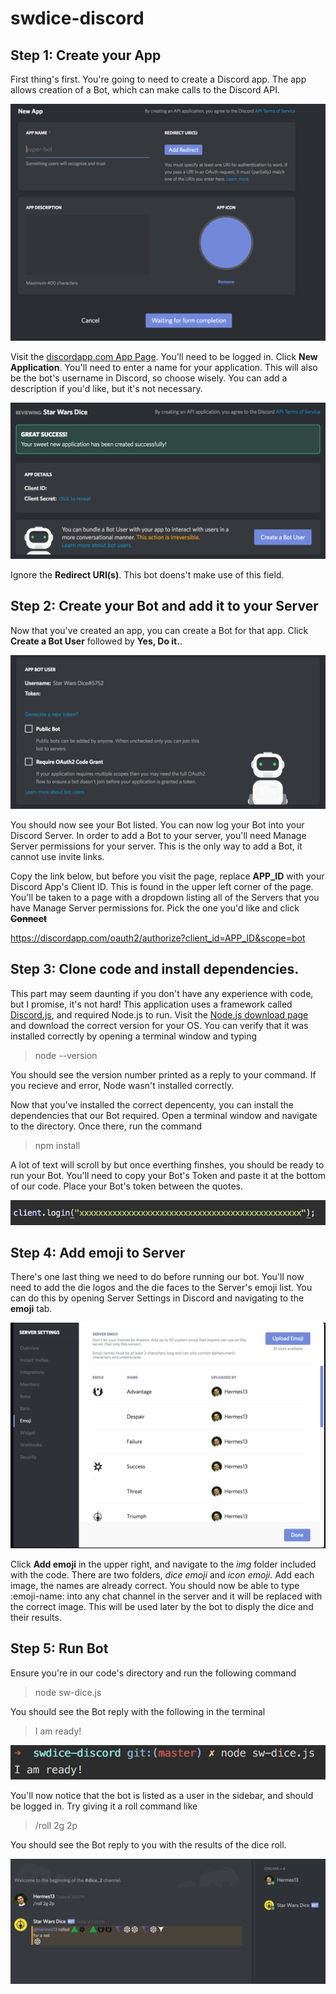 # swdice-discord

## Step 1: Create your App

First thing's first. You're going to need to create a Discord app. The app allows creation of a Bot, which can make calls to the Discord API. 

![Create App Window](https://raw.githubusercontent.com/kalebhermes/swdice-discord/7a44da7ee713b22c2fe5baf2c456116ed6ab095a/img/readme/new-app-window.png)

Visit the [discordapp.com App Page](https://discordapp.com/developers/applications/me). You'll need to be logged in. Click **New Application**. You'll need to enter a name for your application. This will also be the bot's username in Discord, so choose wisely. You can add a description if you'd like, but it's not necessary. 

![Application Window](https://raw.githubusercontent.com/kalebhermes/swdice-discord/7a44da7ee713b22c2fe5baf2c456116ed6ab095a/img/readme/app-window.png)

Ignore the **Redirect URI(s)**. This bot doens't make use of this field.

## Step 2: Create your Bot and add it to your Server

Now that you've created an app, you can create a Bot for that app. Click **Create a Bot User** followed by **Yes, Do it.**.

![Bot Window](https://raw.githubusercontent.com/kalebhermes/swdice-discord/7a44da7ee713b22c2fe5baf2c456116ed6ab095a/img/readme/bot-window.png)

You should now see your Bot listed. You can now log your Bot into your Discord Server. In order to add a Bot to your server, you'll need Manage Server permissions for your server. This is the only way to add a Bot, it cannot use invite links.

Copy the link below, but before you visit the page, replace **APP_ID** with your Discord App's Client ID. This is found in the upper left corner of the page. You'll be taken to a page with a dropdown listing all of the Servers that you have Manage Server permissions for. Pick the one you'd like and click ~~**Connect**~~

https://discordapp.com/oauth2/authorize?client_id=APP_ID&scope=bot

## Step 3: Clone code and install dependencies. 

This part may seem daunting if you don't have any experience with code, but I promise, it's not hard! This application uses a framework called [Discord.js](), and required Node.js to run. Visit the [Node.js download page](https://nodejs.org/en/download/) and download the correct version for your OS. You can verify that it was installed correctly by opening a terminal window and typing

> node --version

You should see the version number printed as a reply to your command. If you recieve and error, Node wasn't installed correctly. 

Now that you've installed the correct depencenty, you can install the dependencies that our Bot required. Open a terminal window and navigate to the directory. Once there, run the command

>npm install

A lot of text will scroll by but once everthing finshes, you should be ready to run your Bot. You'll need to copy your Bot's Token and paste it at the bottom of our code. Place your Bot's token between the quotes.

![Client Login](https://raw.githubusercontent.com/kalebhermes/swdice-discord/7a44da7ee713b22c2fe5baf2c456116ed6ab095a/img/readme/client-login.png)

## Step 4: Add emoji to Server

There's one last thing we need to do before running our bot. You'll now need to add the die logos and the die faces to the Server's emoji list. You can do this by opening Server Settings in Discord and navigating to the **emoji** tab. 

![Emoji Tab](https://raw.githubusercontent.com/kalebhermes/swdice-discord/7a44da7ee713b22c2fe5baf2c456116ed6ab095a/img/readme/emoji-window.png)

Click **Add emoji** in the upper right, and navigate to the *img* folder included with the code. There are two folders, *dice emoji* and *icon emoji*. Add each image, the names are already correct. You should now be able to type :emoji-name: into any chat channel in the server and it will be replaced with the correct image. This will be used later by the bot to disply the dice and their results. 

## Step 5: Run Bot

Ensure you're in our code's directory and run the following command

> node sw-dice.js

You should see the Bot reply with the following in the terminal

> I am ready!

![Terminal Command and Reply](https://raw.githubusercontent.com/kalebhermes/swdice-discord/7a44da7ee713b22c2fe5baf2c456116ed6ab095a/img/readme/terminal-command-reply.png)

You'll now notice that the bot is listed as a user in the sidebar, and should be logged in. Try giving it a roll command like

> /roll 2g 2p

You should see the Bot reply to you with the results of the dice roll. 

![Results and Sidebar](https://raw.githubusercontent.com/kalebhermes/swdice-discord/7a44da7ee713b22c2fe5baf2c456116ed6ab095a/img/readme/results.png)
